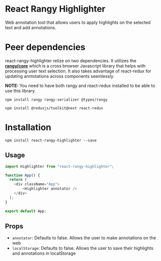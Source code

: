 # React Rangy Highlighter

Web annotation tool that allows users to apply highlights on the selected text and add annotations. 

# Peer dependencies

react-rangy-highlighter relize on two dependencies. It utilizes the **[rangy/core][rangy]** which is a cross browser Javascript library that helps with processing user text selection.
It also takes advantage of react-redux for updating anntotations across components seemlessly.


**NOTE:** You need to have both rangy and react-redux installed to be able to use this library. 

```
npm install rangy rangy-serializer @types/rangy
```

```
npm install @reduxjs/toolkit@next react-redux
```

# Installation

```
npm install react-rangy-highlighter --save
```

## Usage
```js
import Highlighter from "react-rangy-highlighter";

function App() {
  return (
    <div className="App">
        <Highlighter annotator />
    </div>
  );
}

export default App;
```

## Props

- `annotator`: Defaults to false. Allows the user to make annotations on the web
- `localStorage`: Defaults to false. Allows the user to save their highlights and annotations in localStorage 


[rangy]: https://github.com/timdown/rangy
